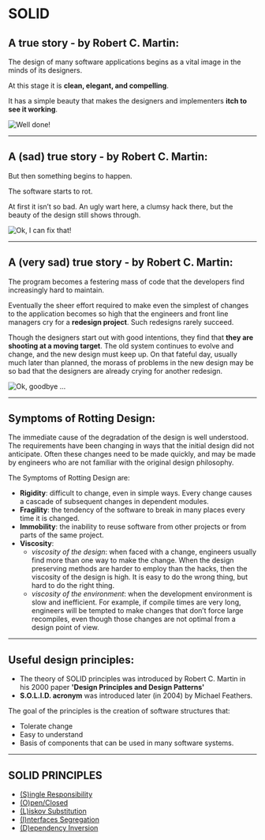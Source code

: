 # SOLID
 
## A true story - by Robert C. Martin:
The design of many software applications begins as a vital image in the minds of its designers.
 
At this stage it is **clean, elegant, and compelling**.

It has a simple beauty that makes the designers and implementers **itch to see it working**.

<div class="centered">
    <img src="https://media.giphy.com/media/Mp4hQy51LjY6A/source.gif" alt="Well done!" />
</div>

---

## A (sad) true story - by Robert C. Martin:
But then something begins to happen.

The software starts to rot.

At first it isn’t so bad. An ugly wart here, a clumsy hack there, but the beauty of the design still shows through.

<div class="centered">
    <img src="https://media.giphy.com/media/R58jyn0kwwSpq/source.gif" alt="Ok, I can fix that!" />
</div>

---

## A (very sad) true story - by Robert C. Martin:

The program becomes a festering mass of code that the developers find increasingly hard to maintain.

Eventually the sheer effort required to make even the simplest of changes to the application becomes so high that the 
engineers and front line managers cry for a **redesign project**. Such redesigns rarely succeed.
 
Though the designers start out with good intentions, they find that **they are shooting at a moving target**. 
The old system continues to evolve and change, and the new design must keep up.
On that fateful day, usually much later than planned, the morass of problems in the new design may be so bad that the 
designers are already crying for another redesign.
<div class="centered">
    <img src="https://media.giphy.com/media/L2iazgzya38bK/source.gif" alt="Ok, goodbye ..." />
</div>
 
---

## Symptoms of Rotting Design:
The immediate cause of the degradation of the design is well understood. 
The requirements have been changing in ways that the initial design did not anticipate. 
Often these changes need to be made quickly, and may be made by engineers who are not familiar with the original design 
philosophy.

The Symptoms of Rotting Design are:
* **Rigidity**: difficult to change, even in simple ways. Every change causes a cascade of subsequent changes in dependent modules.
* **Fragility**: the tendency of the software to break in many places every time it is changed.
* **Immobility**: the inability to reuse software from other projects or from parts of the same project.
* **Viscosity**: 
    - *viscosity of the design*: when faced with a change, engineers usually find more than one way to make the change. 
When the design preserving methods are harder to employ than the hacks, then the viscosity of the design is high. 
It is easy to do the wrong thing, but hard to do the right thing.
    - *viscosity of the environment*:  when the development environment is slow and inefficient. For example, if compile 
times are very long, engineers will be tempted to make changes that don’t force large recompiles, even though those
changes are not optimal from a design point of view.

---

## Useful design principles:
* The theory of SOLID principles was introduced by Robert C. Martin in his 2000 paper **'Design Principles and Design Patterns'** 
* **S.O.L.I.D. acronym** was introduced later (in 2004) by Michael Feathers.

The goal of the principles is the creation of software structures that:
* Tolerate change
* Easy to understand
* Basis of components that can be used in many software systems.

---
## SOLID PRINCIPLES
- [(S)ingle Responsibility](src/main/java/com/github/geirolz/solid/srp/SingleResponsibility.md)
- [(O)pen/Closed](src/main/java/com/github/geirolz/solid/ocp/OpenClosed.md)
- [(L)iskov Substitution](src/main/java/com/github/geirolz/solid/lsp/LiskovSubstitution.md)
- [(I)nterfaces Segregation](src/main/java/com/github/geirolz/solid/isp/InterfaceSegregation.md)
- [(D)ependency Inversion](src/main/java/com/github/geirolz/solid/dip/DependencyInversion.md)

